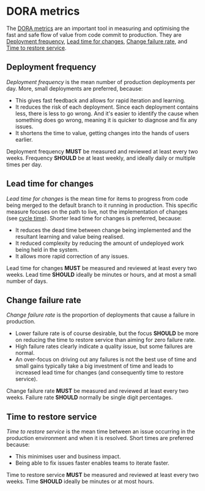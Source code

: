 # DORA metrics

The [DORA metrics](https://www.atlassian.com/devops/frameworks/dora-metrics) are an important tool in measuring and optimising the fast and safe flow of value from code commit to production. They are [Deployment frequency](#deployment-frequency), [Lead time for changes](#lead-time-for-changes), [Change failure rate](#change-failure-rate), and [Time to restore service](#time-to-restore-service).

## Deployment frequency

_Deployment frequency_ is the mean number of production deployments per day. More, small deployments are preferred, because:

- This gives fast feedback and allows for rapid iteration and learning.
- It reduces the risk of each deployment. Since each deployment contains less, there is less to go wrong. And it's easier to identify the cause when something does go wrong, meaning it is quicker to diagnose and fix any issues.
- It shortens the time to value, getting changes into the hands of users earlier.

Deployment frequency **MUST** be measured and reviewed at least every two weeks. Frequency **SHOULD** be at least weekly, and ideally daily or multiple times per day.

## Lead time for changes

_Lead time for changes_ is the mean time for items to progress from code being merged to the default branch to it running in production. This specific measure focuses on the path to live, not the implementation of changes (see [cycle time](sdlc.md#cycle-time)). Shorter lead time for changes is preferred, because:

- It reduces the dead time between change being implemented and the resultant learning and value being realised.
- It reduced complexity by reducing the amount of undeployed work being held in the system.
- It allows more rapid correction of any issues.

Lead time for changes **MUST** be measured and reviewed at least every two weeks. Lead time **SHOULD** ideally be minutes or hours, and at most a small number of days.

## Change failure rate

_Change failure rate_ is the proportion of deployments that cause a failure in production.

- Lower failure rate is of course desirable, but the focus **SHOULD** be more on reducing the time to restore service than aiming for zero failure rate.
- High failure rates clearly indicate a quality issue, but some failures are normal.
- An over-focus on driving out any failures is not the best use of time and small gains typically take a big investment of time and leads to increased lead time for changes (and consequently time to restore service).

Change failure rate **MUST** be measured and reviewed at least every two weeks. Failure rate **SHOULD** normally be single digit percentages.

## Time to restore service

_Time to restore service_ is the mean time between an issue occurring in the production environment and when it is resolved. Short times are preferred because:

- This minimises user and business impact.
- Being able to fix issues faster enables teams to iterate faster.

Time to restore service **MUST** be measured and reviewed at least every two weeks. Time **SHOULD** ideally be minutes or at most hours.
